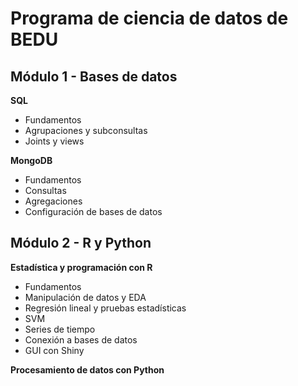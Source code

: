 # Programa de ciencia de datos de BEDU

## Módulo 1 - Bases de datos
**SQL**
- Fundamentos
- Agrupaciones y subconsultas
- Joints y views

**MongoDB**
- Fundamentos 
- Consultas
- Agregaciones
- Configuración de bases de datos

## Módulo 2 - R y Python
**Estadística y programación con R**
- Fundamentos
- Manipulación de datos y EDA
- Regresión lineal y pruebas estadísticas
- SVM
- Series de tiempo
- Conexión a bases de datos 
- GUI con Shiny


**Procesamiento de datos con Python**
